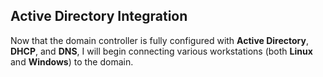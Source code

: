 ## Active Directory Integration

Now that the domain controller is fully configured with **Active Directory**, **DHCP**, and **DNS**, I will begin connecting various workstations (both **Linux** and **Windows**) to the domain.

